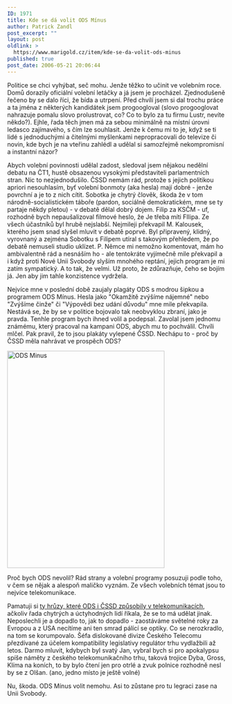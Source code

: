 ```yaml
---
ID: 1971
title: Kde se dá volit ODS Mínus
author: Patrick Zandl
post_excerpt: ""
layout: post
oldlink: >
  https://www.marigold.cz/item/kde-se-da-volit-ods-minus
published: true
post_date: 2006-05-21 20:06:44
---
```

<p>Politice se chci vyhýbat, seč mohu. Jenže těžko to učinit ve volebním roce. Domů dorazily oficiální volební letáčky a já jsem je procházel. Zjednodušeně řečeno by se dalo říci, že bída a utrpení. Před chvílí jsem si dal trochu práce a ta jména z některých kandidátek jsem progoogloval (slovo progooglovat nahrazuje pomalu slovo prolustrovat, co? Co to bylo za tu firmu Lustr, nevíte někdo?). Ejhle, řada těch jmen má za sebou minimálně na místní úrovni ledasco zajímavého, s čím lze souhlasit. Jenže k čemu mi to je, když se ti lidé s jednoduchými a čitelnými myšlenkami nepropracovali do televize či novin, kde bych je na vteřinu zahlédl a udělal si samozřejmě nekompromisní a instantní názor?</p>

<p>Abych volební povinnosti udělal zadost, sledoval jsem nějakou nedělní debatu na ČT1, hustě obsazenou vysokými představiteli parlamentních stran. Nic to nezjednodušilo. ČSSD nemám rád, protože s jejich politikou apriori nesouhlasím, byť volební bonmoty (aka hesla) mají dobré - jenže povrchní a je to z nich cítit. Sobotka je chytrý člověk, škoda že v tom národně-socialistickém táboře (pardon, sociálně demokratickém, mne se ty partaje někdy pletou) - v debatě dělal dobrý dojem. Filip za KSČM - uf, rozhodně bych nepaušalizoval filmové heslo, že Je třeba míti FIlipa. Ze všech účastníků byl hrubě nejslabší. Nejmileji překvapil M. Kalousek, kterého jsem snad slyšel mluvit v debatě poprvé. Byl připravený, klidný, vyrovnaný a zejména Sobotku s Filipem utíral s takovým přehledem, že po debatě nemuseli studio uklízet. P. Němce mi nemožno komentovat, mám ho ambivalentně rád a nesnáším ho - ale tentokráte vyjímečně mile překvapil a i když proti Nové Unii Svobody slyším mnohého reptání, jejich program je mi zatím sympatický. A to tak, že velmi. Už proto, že zdůrazňuje, čeho se bojím já. Jen aby jim tahle konzistence vydržela. </p>

<p>Nejvíce mne v poslední době zaujaly plagáty ODS s modrou šipkou a programem ODS Mínus. Hesla jako "Okamžitě zvýšíme nájemné" nebo "Zvýšíme činže" či "Výpovědi bez udání důvodu" mne mile překvapila. Nestává se, že by se v politice bojovalo tak neobvyklou zbraní, jako je pravda. Tenhle program bych ihned volil a podepsal. Zavolal jsem jednomu známému, který pracoval na kampani ODS, abych mu to pochválil. Chvíli mlčel. Pak pravil, že to jsou plakáty vylepené ČSSD. Nechápu to - proč by ČSSD měla nahrávat ve prospěch ODS?</p>

<p><img src="/wp-content/uploads/20060521-odsminus.jpg" alt="ODS Minus" width="363" height="500" /></p>

<p>Proč bych ODS nevolil? Rád strany a volební programy posuzuji podle toho, v čem se nějak a alespoň maličko vyznám. Ze všech volebních témat jsou to nejvíce telekomunikace. </p>

<p>Pamatuji si <a href="/item/7-leta-ucednicka-stav-telekomunikaci-v-devadesatych-letech/category/historie-ceskeho-internetu">ty hrůzy, které ODS i ČSSD způsobily v telekomunikacích</a>, ačkoliv řada chytrých a úctyhodných lidí říkala, že se to má udělat jinak. Neposlechli je a dopadlo to, jak to dopadlo - zaostáváme světelné roky za Evropou a z USA necítíme ani ten smrad pálící se optiky. Co se nerozkradlo, na tom se korumpovalo. Šéfa dislokované divize Českého Telecomu přezdívané za účelem kompatibility legislativy regulátor trhu vydlažbili až letos. Darmo mluvit, kdybych byl svatý Jan, vybral bych si pro apokalypsu spíše náměty z českého telekomunikačního trhu, taková trojice Dyba, Gross, Klíma na koních, to by bylo čtení jen pro otrlé a zvuk polnice rozhodně nesl by se z Olšan. (ano, jedno místo je ještě volné)</p>

<p>Nu, škoda. ODS Mínus volit nemohu. Asi to zůstane pro tu legraci zase na Unii Svobody.
</p>
